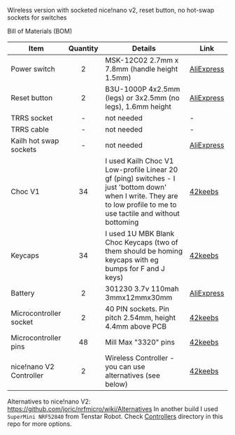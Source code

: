 Wireless version with socketed nice!nano v2, reset button, no hot-swap sockets for switches

Bill of Materials (BOM)

| Item                    | Quantity | Details                                                                                                                                                               | Link                                                                                                                  |
|-------------------------|:--------:|-----------------------------------------------------------------------------------------------------------------------------------------------------------------------|-----------------------------------------------------------------------------------------------------------------------|
| Power switch            |    2     | MSK-12C02 2.7mm x 7.8mm (handle height 1.5mm)                                                                                                                         | [AliExpress](https://.aliexpress.com/item/4000263349792.html)                             |
| Reset button            |    2     | B3U-1000P 4x2.5mm (legs) or 3x2.5mm (no legs), 1.6mm height                                                                                                           | [AliExpress](https://.aliexpress.com/item/1005003045038291.html)                          |
| TRRS socket             |    -     | not needed                                                                                                                                                            | -                                                                                                                     |
| TRRS cable              |    -     | not needed                                                                                                                                                            | -                                                                                                                     |
| Kailh hot swap sockets  |    -     | not needed                                                                                                                                                            | [AliExpress](https://www.aliexpress.com/item/1005003166749340.html)            |
| Choc V1                 |    34    | I used Kailh Choc V1 Low-profile Linear 20 gf (ping) switches - I just 'bottom down' when I write. They are to low profile to me to use tactile and without bottoming | [42keebs](https://42keebs.eu/?s=Kailh+Choc+Low-profile+Switches)                                                                                                           |
| Keycaps                 |    34    | I used 1U MBK Blank Choc Keycaps (two of them should be homing keycaps with eg bumps for F and J keys)                                                                | [42keebs](https://42keebs.eu/?s=MBK+Blank+Choc+Keycaps)                                                               |
| Battery                 |    2     | 301230 3.7v 110mah 3mmx12mmx30mm                                                                                                                                      | [AliExpress](https://www.aliexpress.com/item/4000336502739.html)               |
| Microcontroller socket  |    2     | 40 PIN sockets. Pin pitch 2.54mm, height 4.4mm above PCB                                                                                                              | [42keebs](https://42keebs.eu/shop/parts/components/microcontroller-socket-medium-profile/?attribute_pa_colour=white)  |
| Microcontroller pins    |    48    | Mill Max "3320" pins                                                                                                                                                  | [42keebs](https://42keebs.eu/shop/parts/components/mill-max-315-sockets-3320-pins-for-pro-micro/?attribute_type=Pins) |
| nice!nano V2 Controller |    2     | Wireless Controller - you can use alternatives (see below)                                                                                                            | [42keebs](https://42keebs.eu/shop/parts/controllers/nice-nano-v2-wireless-controller/)                                |

Alternatives to nice!nano V2: https://github.com/joric/nrfmicro/wiki/Alternatives
In another build I used `SuperMini NRF52840` from Tenstar Robot. Check [Controllers](../../../Controllers) directory in this repo for more options.

